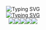 <div align="center">
    <a href="https://git.io/typing-svg">
        <img src="https://readme-typing-svg.demolab.com?font=Fira+Code&pause=1000&random=false&width=435&lines=Me+chamo+Jo%C3%A3o+Thiago" alt="Typing SVG" style="display: inline-block;" />
    </a>
   <br>
    <a href="https://git.io/typing-svg"><img src="https://readme-typing-svg.demolab.com?font=Fira+Code&pause=1000&color=9644F7&random=false&width=435&lines=Tecnologias%3A" alt="Typing SVG" /></a>
</div>
<div align="center">
<img src="https://img.shields.io/badge/JavaScript-323330?style=for-the-badge&logo=javascript&logoColor=F7DF1E"/><img src="https://img.shields.io/badge/React-20232A?style=for-the-badge&logo=react&logoColor=61DAFB" /><img src="https://img.shields.io/badge/TypeScript-007ACC?style=for-the-badge&logo=typescript&logoColor=white" /><img src="https://img.shields.io/badge/HTML5-E34F26?style=for-the-badge&logo=html5&logoColor=white"/><img src="https://img.shields.io/badge/CSS3-1572B6?style=for-the-badge&logo=css3&logoColor=white"/>
</div>


